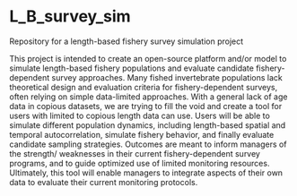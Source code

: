 # L_B_survey_sim
Repository for a length-based fishery survey simulation project

This project is intended to create an open-source platform and/or model to simulate length-based fishery populations and evaluate candidate fishery-dependent survey approaches. 
Many fished invertebrate populations lack theoretical design and evaluation criteria for fishery-dependent surveys, often relying on simple data-limited approaches. With a general
lack of age data in copious datasets, we are trying to fill the void and create a tool for users with limited to copious length data can use. Users will be able to simulate
different population dynamics, including length-based spatial and temporal autocorrelation, simulate fishery behavior, and finally evaluate candidate sampling strategies. Outcomes
are meant to inform managers of the strength/ weaknesses in their current fishery-dependent survey programs, and to guide optimized use of limited monitoring resources.
Ultimately, this tool will enable managers to integrate aspects of their own data to evaluate their current monitoring protocols.


